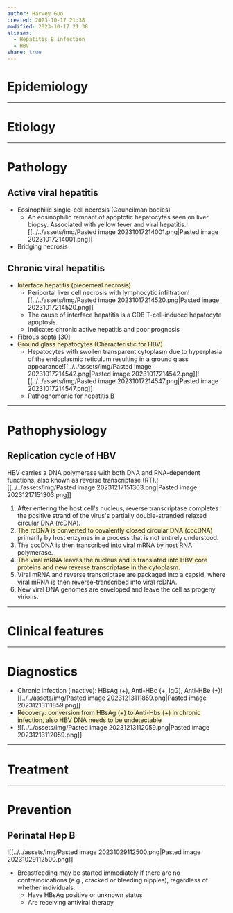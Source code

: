 ```yaml
---
author: Harvey Guo
created: 2023-10-17 21:38
modified: 2023-10-17 21:38
aliases:
  - Hepatitis B infection
  - HBV
share: true
---
```


# Epidemiology


---
# Etiology


---
# Pathology
## Active viral hepatitis
- Eosinophilic single-cell necrosis (Councilman bodies) 
	- An eosinophilic remnant of apoptotic hepatocytes seen on liver biopsy. Associated with yellow fever and viral hepatitis.![[../../assets/img/Pasted image 20231017214001.png|Pasted image 20231017214001.png]]
- Bridging necrosis
## Chronic viral hepatitis
- <span style="background:rgba(240, 200, 0, 0.2)">Interface hepatitis (piecemeal necrosis) </span>
	- Periportal liver cell necrosis with lymphocytic infiltration![[../../assets/img/Pasted image 20231017214520.png|Pasted image 20231017214520.png]]
	- The cause of interface hepatitis is a CD8 T-cell‑induced hepatocyte apoptosis.
	- Indicates chronic active hepatitis and poor prognosis
- Fibrous septa   [30]
- <span style="background:rgba(240, 200, 0, 0.2)">Ground glass hepatocytes (Characteristic for HBV)</span>
	- Hepatocytes with swollen transparent cytoplasm due to hyperplasia of the endoplasmic reticulum resulting in a ground glass appearance![[../../assets/img/Pasted image 20231017214542.png|Pasted image 20231017214542.png]]![[../../assets/img/Pasted image 20231017214547.png|Pasted image 20231017214547.png]]
	- Pathognomonic for hepatitis B

---
# Pathophysiology
## Replication cycle of HBV
HBV carries a DNA polymerase with both DNA and RNA-dependent functions, also known as reverse transcriptase (RT).![[../../assets/img/Pasted image 20231217151303.png|Pasted image 20231217151303.png]]
1. After entering the host cell's nucleus, reverse transcriptase completes the positive strand of the virus's partially double-stranded relaxed circular DNA (rcDNA).
2. <span style="background:rgba(240, 200, 0, 0.2)">The rcDNA is converted to covalently closed circular DNA (cccDNA)</span> primarily by host enzymes in a process that is not entirely understood.
3. The cccDNA is then transcribed into viral mRNA by host RNA polymerase.
4. <span style="background:rgba(240, 200, 0, 0.2)">The viral mRNA leaves the nucleus and is translated into HBV core proteins and new reverse transcriptase in the cytoplasm.</span>
5. Viral mRNA and reverse transcriptase are packaged into a capsid, where viral mRNA is then reverse-transcribed into viral rcDNA.
6. New viral DNA genomes are enveloped and leave the cell as progeny virions.

---
# Clinical features


---
# Diagnostics
- Chronic infection (inactive): HBsAg (+), Anti-HBc (+, IgG), Anti-HBe (+)![[../../assets/img/Pasted image 20231213111859.png|Pasted image 20231213111859.png]]
- <span style="background:rgba(240, 200, 0, 0.2)">Recovery: conversion from HBsAg (+) to Anti-Hbs (+) in chronic infection, also HBV DNA needs to be undetectable</span>
- ![[../../assets/img/Pasted image 20231213112059.png|Pasted image 20231213112059.png]]

---
# Treatment


---
# Prevention
## Perinatal Hep B
![[../../assets/img/Pasted image 20231029112500.png|Pasted image 20231029112500.png]]
- Breastfeeding may be started immediately if there are no contraindications (e.g., cracked or bleeding nipples), regardless of whether individuals:
	- Have HBsAg positive or unknown status
	- Are receiving antiviral therapy